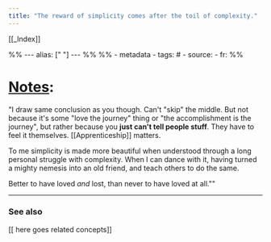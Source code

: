 ```yaml
---
title: "The reward of simplicity comes after the toil of complexity."
---
```


[[_Index]]

%% ---
alias: [" "]
--- %%
%% - metadata
	- tags: #
	- source: 
	- fr: 
%%

# [Notes](https://www.swyx.io/simplicity-rush/):
"I draw same conclusion as you though. Can't "skip" the middle. But not because it's some "love the journey" thing or "the accomplishment is the journey", but rather because you **just can't tell people stuff**. They have to feel it themselves. [[Apprenticeship]] matters.

To me simplicity is made more beautiful when understood through a long personal struggle with complexity. When I can dance with it, having turned a mighty nemesis into an old friend, and teach others to do the same.

Better to have loved _and_ lost, than never to have loved at all.""

-------------
### See also
[[ here goes related concepts]]


